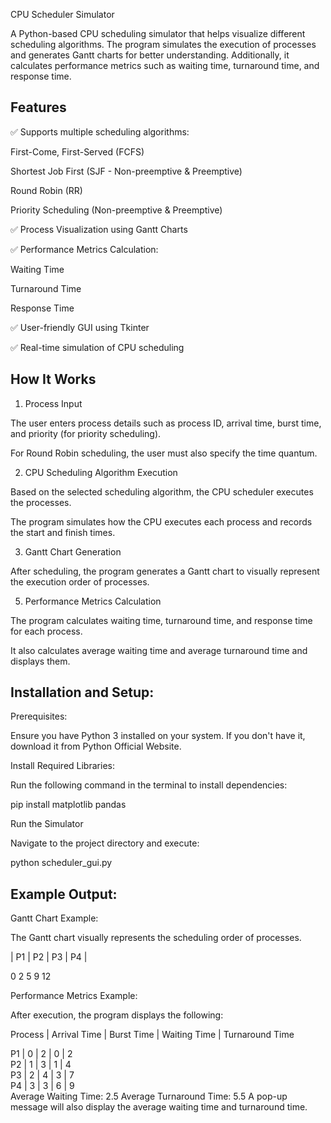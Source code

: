 CPU Scheduler Simulator

A Python-based CPU scheduling simulator that helps visualize different scheduling algorithms. The program simulates the execution of processes and generates Gantt charts for better understanding. Additionally, it calculates performance metrics such as waiting time, turnaround time, and response time.

Features
--------
✅ Supports multiple scheduling algorithms:

First-Come, First-Served (FCFS)

Shortest Job First (SJF - Non-preemptive & Preemptive)

Round Robin (RR)

Priority Scheduling (Non-preemptive & Preemptive)

✅ Process Visualization using Gantt Charts

✅ Performance Metrics Calculation:

Waiting Time

Turnaround Time

Response Time

✅ User-friendly GUI using Tkinter

✅ Real-time simulation of CPU scheduling

How It Works
------------
1. Process Input
   
The user enters process details such as process ID, arrival time, burst time, and priority (for priority scheduling).

For Round Robin scheduling, the user must also specify the time quantum.

2. CPU Scheduling Algorithm Execution
   
Based on the selected scheduling algorithm, the CPU scheduler executes the processes.

The program simulates how the CPU executes each process and records the start and finish times.

3. Gantt Chart Generation
   
After scheduling, the program generates a Gantt chart to visually represent the execution order of processes.

5. Performance Metrics Calculation
   
The program calculates waiting time, turnaround time, and response time for each process.

It also calculates average waiting time and average turnaround time and displays them.

Installation and Setup:
-----------------------
Prerequisites:


Ensure you have Python 3 installed on your system. If you don't have it, download it from Python Official Website.

Install Required Libraries:

Run the following command in the terminal to install dependencies:

pip install matplotlib pandas

Run the Simulator

Navigate to the project directory and execute:

python scheduler_gui.py

Example Output:
---------------

Gantt Chart Example:

The Gantt chart visually represents the scheduling order of processes.


| P1 | P2 | P3 | P4 |

0    2    5    9   12

Performance Metrics Example:


After execution, the program displays the following:


Process | Arrival Time | Burst Time | Waiting Time | Turnaround Time  
 
P1      | 0           | 2         | 0           | 2  
P2      | 1           | 3         | 1           | 4  
P3      | 2           | 4         | 3           | 7  
P4      | 3           | 3         | 6           | 9  
Average Waiting Time: 2.5
Average Turnaround Time: 5.5
A pop-up message will also display the average waiting time and turnaround time.
